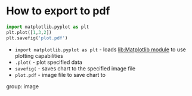 # How to export to pdf

```python
import matplotlib.pyplot as plt
plt.plot([1,3,2])
plt.savefig('plot.pdf')
```

- `import matplotlib.pyplot as plt` - loads [lib:Matplotlib module](python-matplotlib/how-to-install-matplotlib-python-lib-in-ubuntu-ubuntuversion) to use plotting capabilities
- `.plot(` - plot specified data
- `savefig(` - saves chart to the specified image file
- `plot.pdf` - image file to save chart to

group: image


